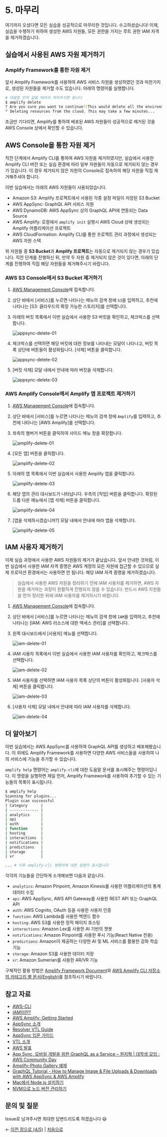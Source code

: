 # 5. 마무리
여기까지 오셨다면 모든 실습을 성공적으로 마무리한 것입니다. 수고하셨습니다! 이제, 실습을 수행하기 위하여 생성한 AWS 자원들, 모든 권한을 가지는 루트 권한 IAM 자격을 제거하겠습니다.

## 실습에서 사용된 AWS 자원 제거하기

### Amplify Framework를 통한 자원 제거
앞서 Amplify Framework를 사용하여 AWS 서비스 자원을 생성하였던 것과 마찬가지로, 생성된 자원들을 제거할 수도 있습니다. 아래의 명령어를 실행합니다.

```bash
# 대괄호 안의 값을 따라서 적어주시면 됩니다
$ amplify delete
? Are you sure you want to continue?(This would delete all the environments of the project from the cloud and wipe out all the local amplify resource files) [Yes]
⠋ Deleting resources from the cloud. This may take a few minutes...
```

조금만 기다리면, Amplify를 통하여 배포된 AWS 자원들이 성공적으로 제거된 것을 AWS Console 상에서 확인할 수 있습니다.

## AWS Console을 통한 자원 제거
직전 단계에서 Amplify CLI를 통하여 AWS 자원을 제거하였지만, 실습에서 사용한 Amplify CLI 버전 또는 실습 환경에 따라 일부 자원들이 자동으로 제거되지 않는 경우가 있습니다. 이 경우 제거되지 않은 자원의 Console로 접속하여 해당 자원을 직접 제거해주셔야 합니다.

이번 실습에서는 아래의 AWS 자원들이 사용되었습니다.

- Amazon S3: Amplify 프로젝트에서 사용된 각종 설정 파일이 저장된 S3 Bucket
- AWS AppSync: GraphQL API 서비스 자원
- AWS DynamoDB: AWS AppSync 상의 GraphQL API에 연동되는 Data Source
- AWS Amplify: 로컬에서 `amplify init` 실행시 AWS Cloud 상에 생성되는 Amplify 어플리케이션 프로젝트
- AWS CloudFormation: Amplify CLI를 통한 프로젝트 관리 과정에서 생성되는 AWS 자원 스택

위 자원들 중 **S3 Bucket**과 **Amplify 프로젝트**는 자동으로 제거되지 않는 경우가 있습니다. 직전 단계를 진행하신 뒤, 만약 두 자원 중 제거되지 않은 것이 있다면, 아래의 단계를 진행하여 직접 해당 자원들을 제거해주시기 바랍니다.

### AWS S3 Console에서 S3 Bucket 제거하기

1. [AWS Management Console](https://console.aws.amazon.com)에 접속합니다.

2. 상단 바에서 [서비스]를 누르면 나타나는 메뉴의 검색 창에 `S3`을 입력하고, 추천에 나타나는 [S3: 클라우드의 확장 가능한 스토리지]를 선택합니다.

3. 아래의 버킷 목록에서 이번 실습에서 사용한 S3 버킷을 확인하고, 체크박스를 선택합니다.

    ![appsync-delete-01](pics/5/appsync-delete-01.png)

4. 체크박스를 선택하면 해당 버킷에 대한 정보를 나타내는 모달이 나타나고, 버킷 목록 상단에 버튼들이 활성화됩니다. [삭제] 버튼을 클릭합니다.

    ![appsync-delete-02](pics/5/appsync-delete-02.png)

5. [버킷 삭제] 모달 내에서 안내에 따라 버킷을 삭제합니다.

    ![appsync-delete-03](pics/5/appsync-delete-03.png)

### AWS Amplify Console에서 Amplify 앱 프로젝트 제거하기

1. [AWS Management Console](https://console.aws.amazon.com)에 접속합니다.

2. 상단 바에서 [서비스]를 누르면 나타나는 메뉴의 검색 창에 `Amplify`를 입력하고, 추천에 나타나는 [AWS Amplify]를 선택합니다.

3. 좌측의 햄버거 버튼을 클릭하여 사이드 메뉴 창을 확장합니다.

    ![amplify-delete-01](pics/5/amplify-delete-01.png)

4. [모든 앱] 버튼을 클릭합니다.

    ![amplify-delete-02](pics/5/amplify-delete-02.png)

5. 아래의 앱 목록에서 이번 실습에서 사용한 Amplify 앱을 클릭합니다.

    ![amplify-delete-03](pics/5/amplify-delete-03.png)

6. 해당 앱의 관리 대시보드가 나타납니다. 우측의 [작업] 버튼을 클릭합니다. 확장된 드롭 다운 메뉴에서 [앱 삭제] 버튼을 클릭합니다.

    ![amplify-delete-04](pics/5/amplify-delete-04.png)

7. [앱을 삭제하시겠습니까?] 모달 내에서 안내에 따라 앱을 삭제합니다.

    ![amplify-delete-05](pics/5/amplify-delete-05.png)

## IAM 사용자 제거하기

이제 실습 과정에서 사용한 AWS 자원들의 제거가 끝났습니다. 앞서 안내한 것처럼, 이번 실습에서 사용한 IAM 자격 증명은 AWS 계정의 모든 자원에 접근할 수 있으므로 실제 프로덕션 환경에서는 사용하면 안 됩니다. 해당 IAM 자격 증명을 제거하겠습니다.

> 실습에서 사용한 AWS 자원을 정리하기 전에 IAM 사용자를 제거하면, AWS 자원을 제거하는 과정이 원활하게 진행되지 않을 수 있습니다. 반드시 AWS 자원들을 먼저 정리한 뒤에 IAM 사용자를 제거하시기 바랍니다.

1. [AWS Management Console](https://console.aws.amazon.com)에 접속합니다.

2. 상단 바에서 [서비스]를 누르면 나타나는 메뉴의 검색 창에 `IAM`을 입력하고, 추천에 나타나는 [IAM: AWS 리소스에 대한 액세스 관리]를 선택합니다.

3. 왼쪽 대시보드에서 [사용자] 메뉴를 선택합니다.

    ![iam-delete-01](pics/5/iam-delete-01.png)

4. IAM 사용자 목록에서 이번 실습에서 사용한 IAM 사용자를 확인하고, 체크박스를 선택합니다.

    ![iam-delete-02](pics/5/iam-delete-02.png)

5. IAM 사용자를 선택하면 IAM 사용자 목록 상단의 버튼이 활성화됩니다. [사용자 삭제] 버튼을 클릭합니다.

    ![iam-delete-03](pics/5/iam-delete-03.png)

6. [사용자 삭제] 모달 내에서 안내에 따라 IAM 사용자를 삭제합니다.

    ![iam-delete-04](pics/5/iam-delete-04.png)

## 더 알아보기

이번 실습에서는 AWS AppSync를 사용하여 GraphQL API를 생성하고 배포해봤습니다. 이 외에도 Amplify Framework를 사용하면 다양한 AWS 서비스들을 사용하여 나의 서비스에 기능을 추가할 수 있습니다.

`amplify help` 명령어는 `amplify-cli`에 대한 도움말 문서를 표시해주는 명령어입니다. 이 명령을 실행하면 제일 먼저, Amplify Framework를 사용하여 추가할 수 있는 기능들의 목록이 표시됩니다.

```bash
$ amplify help
Scanning for plugins...
Plugin scan successful
| Category      |
| ------------- |
| analytics     |
| api           |
| auth          |
| function      |
| hosting       |
| interactions  |
| notifications |
| predictions   |
| storage       |
| xr            |

... # 이후 amplify-cli 명령어에 대한 설명이 표시됩니다
```

각각의 기능들을 간단하게 소개해보면 다음과 같습니다.

- `analytics`: Amazon Pinpoint, Amazon Kinesis를 사용한 어플리케이션의 통계 데이터 수집
- `api`: AWS AppSync, AWS API Gateway를 사용한 REST API 또는 GraphQL API
- `auth`: AWS Cognito, OAuth 등을 사용한 사용자 인증
- `function`: AWS Lambda를 사용한 백엔드 함수
- `hosting`: AWS S3를 사용한 정적 페이지 호스팅
- `interactions`: Amazon Lex를 사용한 AI 기반의 챗봇
- `notifications`: Amazon Pinpoint를 사용한 푸시 기능(React Native 전용)
- `predictions`: Amazon이 제공하는 다양한 AI 및 ML 서비스를 활용한 강화 학습 기능
- `storage`: Amazon S3를 사용한 데이터 저장
- `xr`: Amazon Sumerian를 사용한 AR/VR 기능

구체적인 활용 방법은 [Amplify Framework Document](https://aws-amplify.github.io/docs/js/start?platform=purejs)와 [AWS Amplify CLI 저장소의 카테고리 별 문서(English)](https://github.com/aws-amplify/amplify-cli#category-specific-commands)를 참조하시기 바랍니다.

## 참고 자료
- [AWS-CLI](https://docs.aws.amazon.com/ko_kr/cli/latest/userguide/cli-chap-welcome.html)
- [IAM이란?](https://docs.aws.amazon.com/ko_kr/IAM/latest/UserGuide/introduction.html)
- [AWS Amplify: Getting Started](https://aws-amplify.github.io/docs/js/start)
- [AppSync 소개](https://aws.amazon.com/ko/appsync/)
- [Resolver VTL Guide](https://docs.aws.amazon.com/ko_kr/appsync/latest/devguide/resolver-mapping-template-reference.html)
- [AppSync 입문 가이드](https://dev.classmethod.jp/cloud/aws/aws-appsync-re-introduction-2019-korean-ver/)
- [VTL 소개](https://dev.classmethod.jp/cloud/appsync-resolver-vtl-tutorial-ko/)
- [AWS 발표](https://www.slideshare.net/awskorea/aws-app-sync-piljoong-kim)
- [App Sync, 모바일 개발을 위한 GraphQL as a Service – 원지혁 | 대학생 모임 : AWS Community Day](https://www.youtube.com/watch?v=chUsMVg04nU)
- [Amplify-Photo Gallery 예제](https://awskrug.github.io/amplify-photo-gallery-workshop/40_graphql/20_trying_out_queries.html)
- [GraphQL Tutorial - How to Manage Image & File Uploads & Downloads with AWS AppSync & AWS Amplify](https://dev.to/dabit3/graphql-tutorial-how-to-manage-image-file-uploads-downloads-with-aws-appsync-aws-amplify-hga)
- [Mac에서 Node.js 설치하기](http://junsikshim.github.io/2016/01/29/Mac에서-Node.js-설치하기.html)
- [NVM으로 노드 버전 관리하기](http://jeonghwan-kim.github.io/2016/08/10/nvm.html)

## 문의 및 질문
Issue로 남겨주시면 최대한 답변드리도록 하겠습니다 😃

← [이전 장으로 (4/5)](https://github.com/cadenzah/ausg-2020-handson-appsync/blob/master/handson/04.amplify.md) | [처음으로](https://github.com/cadenzah/ausg-2020-handson-appsync/blob/master/handson/01.introduction.md)
